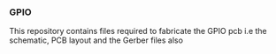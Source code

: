 ### GPIO  
This repository contains files required to fabricate the GPIO pcb i.e the schematic, PCB layout and the Gerber files also

